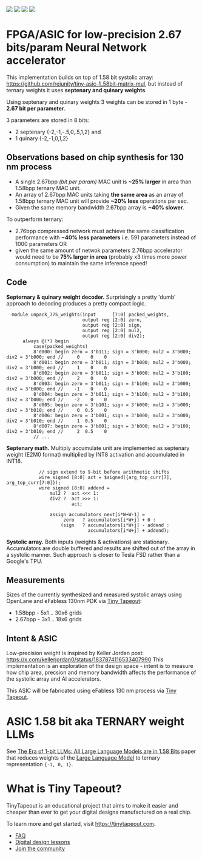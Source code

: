![](../../workflows/gds/badge.svg) ![](../../workflows/docs/badge.svg) ![](../../workflows/test/badge.svg) ![](../../workflows/fpga/badge.svg)


# FPGA/ASIC for low-precision 2.67 bits/param Neural Network accelerator

This implementation builds on top of 1.58 bit systolic array: https://github.com/rejunity/tiny-asic-1_58bit-matrix-mul, but instead of ternary weights it uses **septenary and quinary weights**.

Using septenary and quinary weights 3 weights can be stored in 1 byte - **2.67 bit per parameter**.

3 parameters are stored in 8 bits:
- 2 septenary {-2,-1,-.5,0,.5,1,2} and
- 1 quinary {-2,-1,0,1,2}

## Observations based on chip synthesis for 130 nm process
- A single 2.67bpp *(bit per param)* MAC unit is **~25% larger** in area than 1.58bpp ternary MAC unit.
- An array of 2.67bpp MAC units taking **the same area** as an array of 1.58bpp ternary MAC unit will provide **~20% less** operations per sec.
- Given the same memory bandwidth 2.67bpp array is **~40% slower**.

To outperform ternary:
- 2.76bpp compressed network must achieve the same classification performance with **~40% less parameters** i.e. 591 parameters instead of 1000 parameters OR
- given the same amount of netwok parameters 2.76bpp accelerator would need to be **75% larger in area** (probably x3 times more power consumption) to maintain the same inference speed!

## Code
**Septernary & quinary weight decoder.** Surprisingly a pretty 'dumb' approach to decoding produces a pretty compact logic.
```
  module unpack_775_weights(input      [7:0] packed_weights,
                            output reg [2:0] zero,
                            output reg [2:0] sign,
                            output reg [2:0] mul2,
                            output reg [2:0] div2);
      always @(*) begin
          case(packed_weights)
          8'd000: begin zero = 3'b111; sign = 3'b000; mul2 = 3'b000; div2 = 3'b000; end //     0    0    0
          8'd001: begin zero = 3'b011; sign = 3'b000; mul2 = 3'b000; div2 = 3'b000; end //     1    0    0
          8'd002: begin zero = 3'b011; sign = 3'b000; mul2 = 3'b100; div2 = 3'b000; end //     2    0    0
          8'd003: begin zero = 3'b011; sign = 3'b100; mul2 = 3'b000; div2 = 3'b000; end //    -1    0    0
          8'd004: begin zero = 3'b011; sign = 3'b100; mul2 = 3'b100; div2 = 3'b000; end //    -2    0    0
          8'd005: begin zero = 3'b101; sign = 3'b000; mul2 = 3'b000; div2 = 3'b010; end //     0  0.5    0
          8'd006: begin zero = 3'b001; sign = 3'b000; mul2 = 3'b000; div2 = 3'b010; end //     1  0.5    0
          8'd007: begin zero = 3'b001; sign = 3'b000; mul2 = 3'b100; div2 = 3'b010; end //     2  0.5    0
          // ...
```

**Septenary math.** Multiply accumulate unit are implemented as septenary weight (E2M0 format) multiplied by INT8 activation and accumulated in INT18.
```
            // sign extend to 9-bit before arithmetic shifts
            wire signed [8:0] act = $signed({arg_top_curr[7], arg_top_curr[7:0]});
            wire signed [8:0] addend =
                mul2 ?  act <<< 1:
                div2 ?  act >>> 1:
                        act;

                assign accumulators_next[i*W+W-1] =
                     zero   ? accumulators[i*W+j] + 0 :
                    (sign   ? accumulators[i*W+j] - addend :
                              accumulators[i*W+j] + addend);
```


**Systolic array.** Both inputs (weights & activations) are stationary. Accumulators are double buffered and results are shifted out of the array in a systolic manner. Such approach is closer to Tesla FSD rather than a Google's TPU.

## Measurements

Sizes of the currently synthesized and measured systolic arrays using OpenLane and eFabless 130nm PDK via [Tiny Tapeout](https://tinytapeout.com):
- 1.58bpp - 5x1 .. 30x6 grids
- 2.67bpp - 3x1 .. 18x6 grids


## Intent & ASIC
Low-precision weight is inspired by Keller Jordan post: https://x.com/kellerjordan0/status/1837874116533407990 This implementation is an exploration of the design space - intent is to measure how chip area, precsion and memory bandwidth affects the performance of the systolic array and AI accelerators.

This ASIC will be fabricated using eFabless 130 nm process via [Tiny Tapeout](https://tinytapeout.com).


# ASIC 1.58 bit aka TERNARY weight LLMs 

See [The Era of 1-bit LLMs: All Large Language Models are in 1.58 Bits](https://arxiv.org/pdf/2402.17764.pdf) paper that reduces weights of the [Large Language Model](https://en.wikipedia.org/wiki/Large_language_model) to ternary representation `{-1, 0, 1}`.


# What is Tiny Tapeout?

TinyTapeout is an educational project that aims to make it easier and cheaper than ever to get your digital designs manufactured on a real chip.

To learn more and get started, visit https://tinytapeout.com.
- [FAQ](https://tinytapeout.com/faq/)
- [Digital design lessons](https://tinytapeout.com/digital_design/)
- [Join the community](https://tinytapeout.com/discord)
